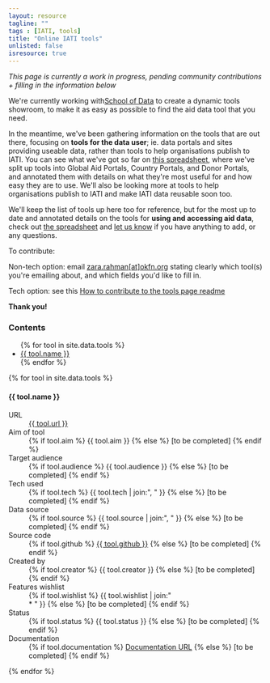```yaml
---
layout: resource
tagline: ""
tags : [IATI, tools]
title: "Online IATI tools"
unlisted: false
isresource: true
---
```


*This page is currently a work in progress, pending community contributions + filling in the information below*

We're currently working with[School of Data](http://schoolofdata.org) to create a dynamic tools showroom, to make it as easy as possible to find the aid data tool that you need. 

In the meantime, we've been gathering information on the tools that are out there, focusing on **tools for the data user**; ie. data portals and sites providing useable data, rather than tools to help organisations publish to IATI. You can see what we've got so far on [this spreadsheet](https://docs.google.com/a/okfn.org/spreadsheet/ccc?key=0AiWM2KV46Zt0dG5jOUV3MUFtd0s5ZUV2bXU1LXpmQlE&usp=drive_web#gid=4), where we've split up tools into Global Aid Portals, Country Portals, and Donor Portals, and annotated them with details on what they're most useful for and how easy they are to use. We'll also be looking more at tools to help organisations publish to IATI and make IATI data reusable soon too. 

We'll keep the list of tools up here too for reference, but for the most up to date and annotated details on the tools for **using and accessing aid data**, check out [the spreadsheet](https://docs.google.com/a/okfn.org/spreadsheet/ccc?key=0AiWM2KV46Zt0dG5jOUV3MUFtd0s5ZUV2bXU1LXpmQlE&usp=drive_web#gid=4) and [let us know](mailto:zara.rahman@okfn.org) if you have anything to add, or any questions.



To contribute: 

Non-tech option: email [zara.rahman[at]okfn.org](mailto:zara.rahman@okfn.org) stating clearly which tool(s) you're emailing about, and which fields you'd like to fill in. 

Tech option: see this [How to contribute to the tools page readme](https://github.com/zararah/opendevtoolkit/blob/gh-pages/how-to-contribute.md)

**Thank you!**

### Contents
<ul>
{% for tool in site.data.tools %}
<li> <a href="#{{ tool.slug }}">{{ tool.name }}</a></li>
{% endfor %}
</ul>

{% for tool in site.data.tools %}
<h4 id="{{ tool.slug }}">{{ tool.name }}</h4>
<dl class="dl-horizontal">
 <dt>URL</dt>
  <dd>
  	<a href="{{ tool.url }}">{{ tool.url }}</a>
  </dd>	
	<dt>Aim of tool</dt>
	<dd>
		{% if tool.aim %}
			{{ tool.aim }}
		{% else %}
			<span class="txt-muted">[to be completed]</span>
		{% endif %}
	</dd>
	<dt>Target audience</dt>
	<dd>
		{% if tool.audience %}
			{{ tool.audience }}
		{% else %}
			<span class="txt-muted">[to be completed]</span>
		{% endif %}
	</dd>
	<dt>Tech used</dt>		
	<dd>
		{% if tool.tech %}
			{{ tool.tech | join:", " }}
		{% else %}
			<span class="txt-muted">[to be completed]</span>
		{% endif %}
	</dd>
	<dt>Data source</dt>
	<dd>
		{% if tool.source %}
			{{ tool.source | join:", " }}
		{% else %}
			<span class="txt-muted">[to be completed]</span>
		{% endif %}
	</dd>
	<dt>Source code</dt> 
	<dd>
		{% if tool.github %}
			<a href="{{ tool.github }}">{{ tool.github }}</a>
		{% else %}
			<span class="txt-muted">[to be completed]</span>
		{% endif %}
	</dd>	
	<dt>Created by</dt>
	<dd>
		{% if tool.creator %}
			{{ tool.creator }}
		{% else %}
			<span class="txt-muted">[to be completed]</span>
		{% endif %}
	</dd>
	<dt>Features wishlist</dt>
	<dd>
		{% if tool.wishlist %}
			{{ tool.wishlist | join:"<br> * " }}
		{% else %}
			<span class="txt-muted">[to be completed]</span>
		{% endif %}
	</dd>
	<dt>Status</dt>
	<dd>
		{% if tool.status %}
			{{ tool.status }}
		{% else %}
			<span class="txt-muted">[to be completed]</span>
		{% endif %}
	</dd>
	<dt>Documentation</dt>
	<dd>
		{% if tool.documentation %}
			<a href="{{ tool.documentation }}">Documentation URL</a>
		{% else %}
			<span class="txt-muted">[to be completed]</span>
		{% endif %}
	</dd>
</dl>
{% endfor %}
